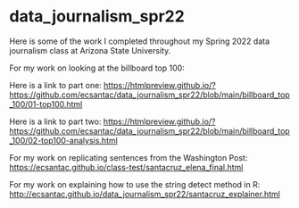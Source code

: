 # data_journalism_spr22
Here is some of the work I completed throughout my Spring 2022 data journalism class at Arizona State University.

For my work on looking at the billboard top 100:

Here is a link to part one: https://htmlpreview.github.io/?https://github.com/ecsantac/data_journalism_spr22/blob/main/billboard_top_100/01-top100.html

Here is a link to part two: https://htmlpreview.github.io/?https://github.com/ecsantac/data_journalism_spr22/blob/main/billboard_top_100/02-top100-analysis.html

For my work on replicating sentences from the Washington Post: https://ecsantac.github.io/class-test/santacruz_elena_final.html

For my work on explaining how to use the string detect method in R: http://ecsantac.github.io/data_journalism_spr22/santacruz_explainer.html



